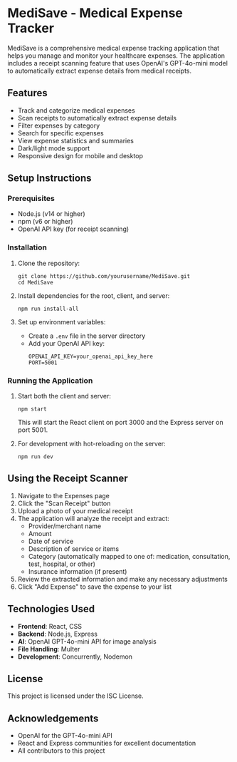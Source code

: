 # MediSave - Medical Expense Tracker

MediSave is a comprehensive medical expense tracking application that helps you manage and monitor your healthcare expenses. The application includes a receipt scanning feature that uses OpenAI's GPT-4o-mini model to automatically extract expense details from medical receipts.

## Features

- Track and categorize medical expenses
- Scan receipts to automatically extract expense details
- Filter expenses by category
- Search for specific expenses
- View expense statistics and summaries
- Dark/light mode support
- Responsive design for mobile and desktop

## Setup Instructions

### Prerequisites

- Node.js (v14 or higher)
- npm (v6 or higher)
- OpenAI API key (for receipt scanning)

### Installation

1. Clone the repository:
   ```
   git clone https://github.com/yourusername/MediSave.git
   cd MediSave
   ```

2. Install dependencies for the root, client, and server:
   ```
   npm run install-all
   ```

3. Set up environment variables:
   - Create a `.env` file in the server directory
   - Add your OpenAI API key:
     ```
     OPENAI_API_KEY=your_openai_api_key_here
     PORT=5001
     ```

### Running the Application

1. Start both the client and server:
   ```
   npm start
   ```

   This will start the React client on port 3000 and the Express server on port 5001.

2. For development with hot-reloading on the server:
   ```
   npm run dev
   ```

## Using the Receipt Scanner

1. Navigate to the Expenses page
2. Click the "Scan Receipt" button
3. Upload a photo of your medical receipt
4. The application will analyze the receipt and extract:
   - Provider/merchant name
   - Amount
   - Date of service
   - Description of service or items
   - Category (automatically mapped to one of: medication, consultation, test, hospital, or other)
   - Insurance information (if present)
5. Review the extracted information and make any necessary adjustments
6. Click "Add Expense" to save the expense to your list

## Technologies Used

- **Frontend**: React, CSS
- **Backend**: Node.js, Express
- **AI**: OpenAI GPT-4o-mini API for image analysis
- **File Handling**: Multer
- **Development**: Concurrently, Nodemon

## License

This project is licensed under the ISC License.

## Acknowledgements

- OpenAI for the GPT-4o-mini API
- React and Express communities for excellent documentation
- All contributors to this project
